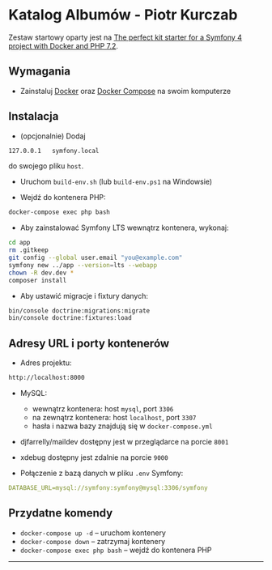 # Katalog Albumów - Piotr Kurczab

Zestaw startowy oparty jest na [The perfect kit starter for a Symfony 4 project with Docker and PHP 7.2](https://medium.com/@romaricp/the-perfect-kit-starter-for-a-symfony-4-project-with-docker-and-php-7-2-fda447b6bca1).


## Wymagania

* Zainstaluj [Docker](https://www.docker.com/products/docker-desktop) oraz [Docker Compose](https://docs.docker.com/compose/install) na swoim komputerze

## Instalacja

* (opcjonalnie) Dodaj

```bash
127.0.0.1   symfony.local
```

do swojego pliku `host`.

* Uruchom `build-env.sh` (lub `build-env.ps1` na Windowsie)

* Wejdź do kontenera PHP:

```bash
docker-compose exec php bash
```

* Aby zainstalować Symfony LTS wewnątrz kontenera, wykonaj:

```bash
cd app
rm .gitkeep
git config --global user.email "you@example.com"
symfony new ../app --version=lts --webapp
chown -R dev.dev *
composer install
```

* Aby ustawić migracje i fixtury danych:

```bash
bin/console doctrine:migrations:migrate
bin/console doctrine:fixtures:load
```

## Adresy URL i porty kontenerów

* Adres projektu:

```bash
http://localhost:8000
```

* MySQL:

  * wewnątrz kontenera: host `mysql`, port `3306`
  * na zewnątrz kontenera: host `localhost`, port `3307`
  * hasła i nazwa bazy znajdują się w `docker-compose.yml`

* djfarrelly/maildev dostępny jest w przeglądarce na porcie `8001`

* xdebug dostępny jest zdalnie na porcie `9000`

* Połączenie z bazą danych w pliku `.env` Symfony:

```yaml
DATABASE_URL=mysql://symfony:symfony@mysql:3306/symfony
```

## Przydatne komendy

* `docker-compose up -d` – uruchom kontenery
* `docker-compose down` – zatrzymaj kontenery
* `docker-compose exec php bash` – wejdź do kontenera PHP

---

